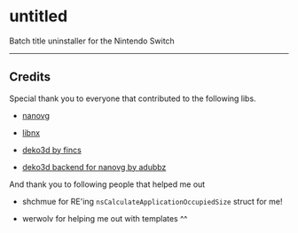 # untitled

Batch title uninstaller for the Nintendo Switch

---

## Credits

Special thank you to everyone that contributed to the following libs.

- [nanovg](https://github.com/memononen/nanovg)

- [libnx](https://github.com/switchbrew/libnx)

- [deko3d by fincs](https://github.com/devkitPro/deko3d)

- [deko3d backend for nanovg by adubbz](https://github.com/Adubbz/nanovg-deko3d)

And thank you to following people that helped me out

- shchmue for RE'ing `nsCalculateApplicationOccupiedSize` struct for me!

- werwolv for helping me out with templates ^^
